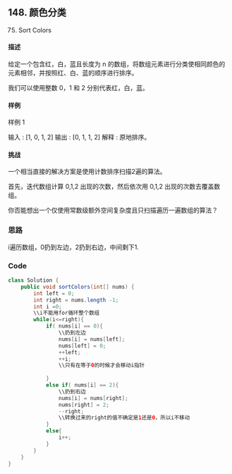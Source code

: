 ## 148. 颜色分类
75. Sort Colors
#### 描述
给定一个包含红，白，蓝且长度为 n 的数组，将数组元素进行分类使相同颜色的元素相邻，并按照红、白、蓝的顺序进行排序。

我们可以使用整数 0，1 和 2 分别代表红，白，蓝。

#### 样例
样例 1

输入 : [1, 0, 1, 2]
输出 : [0, 1, 1, 2]
解释 : 原地排序。
#### 挑战
一个相当直接的解决方案是使用计数排序扫描2遍的算法。

首先，迭代数组计算 0,1,2 出现的次数，然后依次用 0,1,2 出现的次数去覆盖数组。

你否能想出一个仅使用常数级额外空间复杂度且只扫描遍历一遍数组的算法？

### 思路
i遍历数组，0扔到左边，2扔到右边，中间剩下1.

### Code
```java
class Solution {
    public void sortColors(int[] nums) {
        int left = 0;
        int right = nums.length -1;
        int i =0;
        \\i不能用for循环整个数组
        while(i<=right){
            if( nums[i] == 0){
                \\扔到左边
                nums[i] = nums[left];
                nums[left] = 0;
                ++left;
                ++i;
                \\只有在等于0的时候才会移动i指针
                
            }
            else if( nums[i] == 2){
                \\扔到右边
                nums[i] = nums[right];
                nums[right] = 2;
                --right;
                \\转换过来的right的值不确定是1还是0，所以i不移动
            }
            else{
                i++;
            }
        }
    }
}

```

